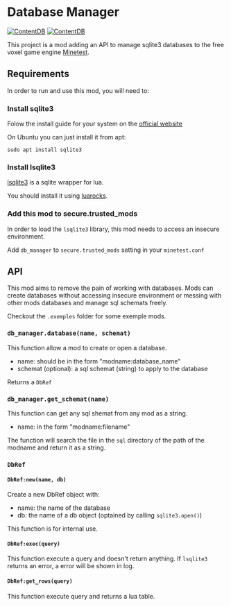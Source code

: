 # Database Manager

[![ContentDB](https://content.minetest.net/packages/AFCM/db_manager/shields/title/)](https://content.minetest.net/packages/AFCM/db_manager/)
[![ContentDB](https://content.minetest.net/packages/AFCM/db_manager/shields/downloads/)](https://content.minetest.net/packages/AFCM/db_manager/)

This project is a mod adding an API to manage sqlite3 databases to the free voxel game engine [Minetest](https://www.minetest.net/).

## Requirements

In order to run and use this mod, you will need to:

### Install sqlite3

Folow the install guide for your system on the [official website](https://sqlite.org)

On Ubuntu you can just install it from apt:
```
sudo apt install sqlite3
```

### Install lsqlite3

[lsqlite3](http://lua.sqlite.org) is a sqlite wrapper for lua.

You should install it using [luarocks](https://luarocks.org/modules/dougcurrie/lsqlite3).

### Add this mod to secure.trusted_mods

In order to load the `lsqlite3` library, this mod needs to access an insecure environment.

Add `db_manager` to `secure.trusted_mods` setting in your `minetest.conf`

## API

This mod aims to remove the pain of working with databases.
Mods can create databases without accessing insecure environment or messing with other mods databases and manage sql schemats freely.

Checkout the `.exemples` folder for some exemple mods.

### `db_manager.database(name, schemat)`

This function allow a mod to create or open a database.

* name: should be in the form "modname:database_name"
* schemat (optional): a sql schemat (string) to apply to the database

Returns a `DbRef`

### `db_manager.get_schemat(name)`

This function can get any sql shemat from any mod as a string.

* name: in the form "modname:filename"

The function will search the file in the `sql` directory of the path of the modname and return it as a string.

### `DbRef`

#### `DbRef:new(name, db)`

Create a new DbRef object with:

* name: the name of the database
* db: the name of a db object (optained by calling `sqlite3.open()`)

This function is for internal use.

#### `DbRef:exec(query)`

This function execute a query and doesn't return anything.
If `lsqlite3` returns an error, a error will be shown in log.

#### `DbRef:get_rows(query)`

This function execute query and returns a lua table.